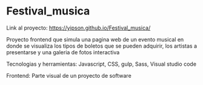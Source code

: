 # Festival_musica
Link al proyecto: https://yipson.github.io/Festival_musica/

Proyecto frontend que simula una pagina web de un evento musical en donde
se visualiza los tipos de boletos que se pueden adquirir, los artistas
a presentarse y una galeria de fotos interactiva

Tecnologias y herramientas: Javascript, CSS, gulp, Sass, Visual studio code

Frontend: Parte visual de un proyecto de software
